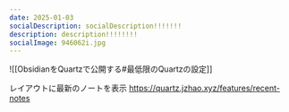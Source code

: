 ```yaml
---
date: 2025-01-03
socialDescription: socialDescription!!!!!!!
description: description!!!!!!!!
socialImage: 946062i.jpg
---
```



![[ObsidianをQuartzで公開する#最低限のQuartzの設定]]


レイアウトに最新のノートを表示
https://quartz.jzhao.xyz/features/recent-notes



